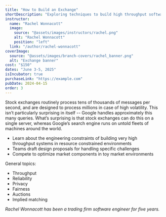 ```yaml
---
title: "How to Build an Exchange"
shortDescription: "Exploring techniques to build high throughput software systems"
instructor:
  name: "Rachel Wonnacott"
  image:
    source: "@assets/images/instructors/rachel.png"
    alt: "Rachel Wonnacott"
    position: "left"
  link: "/author/rachel-wonnacott"
coverImage:
  source: "@assets/images/branch-covers/rachel_banner.png"
  alt: "Exchange banner"
cost: "$150"
dates: "June 3-5, 2025"
isIncubator: true
purchaseLink: "https://example.com"
pubDate: 2024-04-15
order: 3
---
```


Stock exchanges routinely process tens of thousands of messages per second, and are designed to process millions in case of high volatility. This isn’t particularly surprising in itself -- Google handles approximately this many queries. What’s surprising is that stock exchanges can do this on a single server, whereas Google’s search engine runs on untold fleets of machines around the world.

- Learn about the engineering constraints of building very high throughput systems in resource constrained environments
- Teams draft design proposals for handling specific challenges
- Compete to optimize market components in toy market environments

General topics:

- Throughput
- Reliability
- Privacy
- Fairness
- Auctions
- Implied matching

*Rachel Wonnacott has been a trading firm software engineer for five years.*
